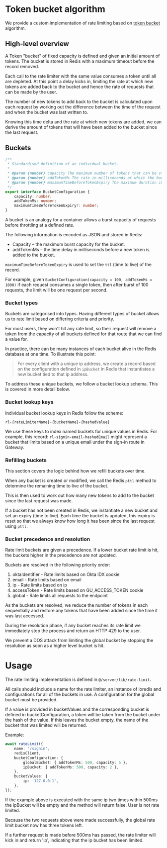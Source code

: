 # Token bucket algorithm

We provide a custom implementation of rate limiting based on [token bucket](https://en.wikipedia.org/wiki/Token_bucket) algorithm.

## High-level overview

A Token "bucket" of fixed capacity is defined and given an initial amount of tokens. The bucket is stored in Redis with a maximum timeout before the record removed.

Each call to the rate limiter with the same value consumes a token until all are depleted. At this point a delay kicks in, limiting the rate at which new tokens are added back to the bucket and hence the rate of requests that can be made by the user.

The number of new tokens to add back to the bucket is calculated upon each request by working out the difference between the time of the request and when the bucket was last written to.

Knowing this time delta and the rate at which new tokens are added, we can derive the amount of tokens that will have been added to the bucket since the last request.

## Buckets

```typescript
/**
 * Standardised definition of an individual bucket.
 *
 * @param {number} capacity The maximum number of tokens that can be stored in the bucket.
 * @param {number} addTokenMs The rate in milliseconds at which the bucket is refilled
 * @param {number} maximumTimeBeforeTokenExpiry The maximum duration in seconds before the bucket is removed from Redis.
 */
export interface BucketConfiguration {
	capacity: number;
	addTokenMs: number;
	maximumTimeBeforeTokenExpiry?: number;
}
```

A bucket is an analogy for a container allows a burst capacity of requests before throttling at a defined rate.

The following information is encoded as JSON and stored in Redis:

- Capacity – the maximum burst capacity for the bucket.
- addTokenMs – the time delay in milliseconds before a new token is added to the bucket.

`maximumTimeBeforeTokenExpiry` is used to set the `ttl` (time to live) of the record.

For example, given `BucketConfiguration(capacity = 100, addTokenMs = 1000)` if each request consumes a single token, then after burst of 100 requests, the limit will be one request per second.

### Bucket types

Buckets are categorised into types. Having different types of bucket allows us to rate limit based on differing criteria and priority.

For most users, they won't hit any rate limit, so their request will remove a token from the capacity of all buckets defined for that route that we can find a value for.

In practice, there can be many instances of each bucket alive in the Redis database at one time. To illustrate this point:

> For every client with a unique ip address, we create a record based on the configuration defined in `ipBucket` in Redis that instantiates a new bucket tied to that ip address.

To address these unique buckets, we follow a bucket lookup schema. This is covered in more detail below.

### Bucket lookup keys

Individual bucket lookup keys in Redis follow the scheme:

`rl-{rateLimiterName}-{bucketName}-{hashedValue}`

We use these keys to index named buckets for unique values in Redis. For example, this record: `rl-signin-email-hashedEmail` might represent a bucket that limits based on a unique email under the sign-in route in Gateway.

### Refilling buckets

This section covers the logic behind how we refill buckets over time.

When any bucket is created or modified, we call the Redis `pttl` method to determine the remaining time to live of the bucket.

This is then used to work out how many new tokens to add to the bucket since the last request was made.

If a bucket has not been created in Redis, we instantiate a new bucket and set an expiry (time to live). Each time the bucket is updated, this expiry is reset so that we always know how long it has been since the last request using `pttl`.

### Bucket precedence and resolution

Rate limit buckets are given a precedence. If a lower bucket rate limit is hit, the buckets higher in the precedence are not updated.

Buckets are resolved in the following priority order:

1. oktaIdentifier - Rate limits based on Okta IDX cookie
2. email - Rate limits based on email
3. ip - Rate limits based on ip
4. accessToken - Rate limits based on GU_ACCESS_TOKEN cookie
5. global - Rate limits all requests to the endpoint

As the buckets are resolved, we reduce the number of tokens in each sequentially and restore any tokens that have been added since the time it was last accessed.

During the resolution phase, if any bucket reaches its rate limit we immediately stop the process and return an HTTP 429 to the user.

We prevent a DOS attack from limiting the global bucket by stopping the resolution as soon as a higher level bucket is hit.

# Usage

The rate limiting implementation is defined in `@/server/lib/rate-limit`.

All calls should include a name for the rate limiter,
an instance of ioredis and configurations for all of
the buckets in use. A configuration for the global
bucket must be provided.

If a value is provided in bucketValues and the corresponding
bucket is defined in bucketConfiguration, a token will be
taken from the bucket under the hash of the value. If this
leaves the bucket empty, the name of the bucket that was
limited will be returned.

Example:

```typescript
await rateLimit({
	name: '/signin',
	redisClient,
	bucketConfiguration: {
		globalBucket: { addTokenMs: 500, capacity: 5 },
		ipBucket: { addTokenMs: 500, capacity: 2 },
	},
	bucketValues: {
		ip: '127.0.0.1',
	},
});
```

If the example above is executed with the same ip two
times within 500ms the ipBucket will be empty and the
method will return false. User is not rate limited.

Because the two requests above were made successfully,
the global rate limit bucket now has three tokens left.

If a further request is made before 500ms has passed,
the rate limiter will kick in and return 'ip', indicating
that the ip bucket has been limited.

```

```
